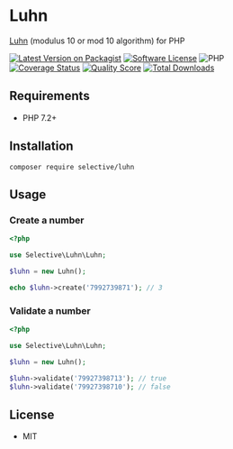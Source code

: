 # Luhn

[Luhn](https://en.wikipedia.org/wiki/Luhn_algorithm) (modulus 10 or mod 10 algorithm) for PHP

[![Latest Version on Packagist](https://img.shields.io/github/release/selective-php/luhn.svg?style=flat-square)](https://packagist.org/packages/selective/luhn)
[![Software License](https://img.shields.io/badge/license-MIT-brightgreen.svg?style=flat-square)](LICENSE)
![PHP](https://github.com/selective-php/luhn/workflows/PHP/badge.svg)
[![Coverage Status](https://img.shields.io/scrutinizer/coverage/g/selective-php/luhn.svg?style=flat-square)](https://scrutinizer-ci.com/g/selective-php/luhn/code-structure)
[![Quality Score](https://img.shields.io/scrutinizer/quality/g/selective-php/luhn.svg?style=flat-square)](https://scrutinizer-ci.com/g/selective-php/luhn/?branch=master)
[![Total Downloads](https://img.shields.io/packagist/dt/selective/luhn.svg?style=flat-square)](https://packagist.org/packages/selective/luhn/stats)

## Requirements

* PHP 7.2+

## Installation

```
composer require selective/luhn
```

## Usage

### Create a number

```php
<?php

use Selective\Luhn\Luhn;

$luhn = new Luhn();

echo $luhn->create('7992739871'); // 3
```

### Validate a number

```php
<?php

use Selective\Luhn\Luhn;

$luhn = new Luhn();

$luhn->validate('79927398713'); // true
$luhn->validate('79927398710'); // false
```

## License

* MIT
